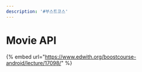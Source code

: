```yaml
---
description: '#부스트코스'
---
```


# Movie API

{% embed url="https://www.edwith.org/boostcourse-android/lecture/17098/" %}



